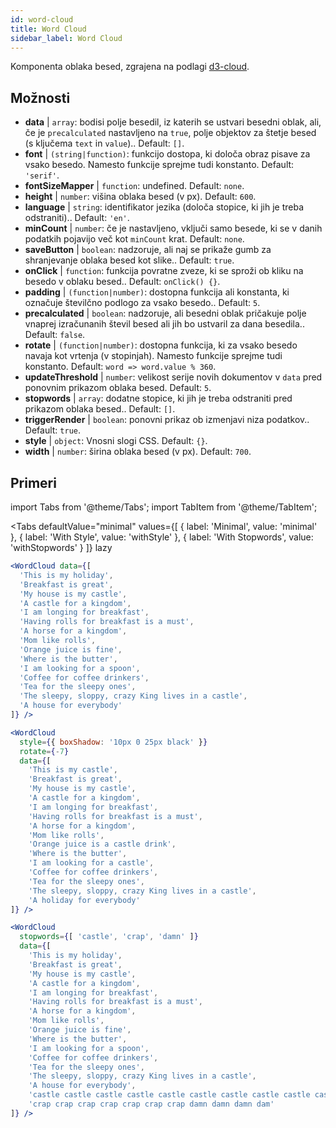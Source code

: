 ```yaml
---
id: word-cloud 
title: Word Cloud
sidebar_label: Word Cloud
---
```


Komponenta oblaka besed, zgrajena na podlagi [d3-cloud](https://github.com/jasondavies/d3-cloud).

## Možnosti

* __data__ | `array`: bodisi polje besedil, iz katerih se ustvari besedni oblak, ali, če je `precalculated` nastavljeno na `true`, polje objektov za štetje besed (s ključema `text` in `value`).. Default: `[]`.
* __font__ | `(string|function)`: funkcijo dostopa, ki določa obraz pisave za vsako besedo. Namesto funkcije sprejme tudi konstanto. Default: `'serif'`.
* __fontSizeMapper__ | `function`: undefined. Default: `none`.
* __height__ | `number`: višina oblaka besed (v px). Default: `600`.
* __language__ | `string`: identifikator jezika (določa stopice, ki jih je treba odstraniti).. Default: `'en'`.
* __minCount__ | `number`: če je nastavljeno, vključi samo besede, ki se v danih podatkih pojavijo več kot `minCount` krat. Default: `none`.
* __saveButton__ | `boolean`: nadzoruje, ali naj se prikaže gumb za shranjevanje oblaka besed kot slike.. Default: `true`.
* __onClick__ | `function`: funkcija povratne zveze, ki se sproži ob kliku na besedo v oblaku besed.. Default: `onClick() {}`.
* __padding__ | `(function|number)`: dostopna funkcija ali konstanta, ki označuje številčno podlogo za vsako besedo.. Default: `5`.
* __precalculated__ | `boolean`: nadzoruje, ali besedni oblak pričakuje polje vnaprej izračunanih števil besed ali jih bo ustvaril za dana besedila.. Default: `false`.
* __rotate__ | `(function|number)`: dostopna funkcija, ki za vsako besedo navaja kot vrtenja (v stopinjah). Namesto funkcije sprejme tudi konstanto. Default: `word => word.value % 360`.
* __updateThreshold__ | `number`: velikost serije novih dokumentov v `data` pred ponovnim prikazom oblaka besed. Default: `5`.
* __stopwords__ | `array`: dodatne stopice, ki jih je treba odstraniti pred prikazom oblaka besed.. Default: `[]`.
* __triggerRender__ | `boolean`: ponovni prikaz ob izmenjavi niza podatkov.. Default: `true`.
* __style__ | `object`: Vnosni slogi CSS. Default: `{}`.
* __width__ | `number`: širina oblaka besed (v px). Default: `700`.


## Primeri

import Tabs from '@theme/Tabs';
import TabItem from '@theme/TabItem';

<Tabs
    defaultValue="minimal"
    values={[
        { label: 'Minimal', value: 'minimal' },
        { label: 'With Style', value: 'withStyle' },
        { label: 'With Stopwords', value: 'withStopwords' }
    ]}
    lazy
>

<TabItem value="minimal">

```jsx live
<WordCloud data={[
  'This is my holiday', 
  'Breakfast is great', 
  'My house is my castle', 
  'A castle for a kingdom', 
  'I am longing for breakfast',
  'Having rolls for breakfast is a must',
  'A horse for a kingdom',
  'Mom like rolls',
  'Orange juice is fine',
  'Where is the butter',
  'I am looking for a spoon',
  'Coffee for coffee drinkers',
  'Tea for the sleepy ones',
  'The sleepy, sloppy, crazy King lives in a castle',
  'A house for everybody'
]} />
```
</TabItem>

<TabItem value="withStyle">

```jsx live
<WordCloud 
  style={{ boxShadow: '10px 0 25px black' }}
  rotate={-7}
  data={[
    'This is my castle', 
    'Breakfast is great', 
    'My house is my castle', 
    'A castle for a kingdom', 
    'I am longing for breakfast',
    'Having rolls for breakfast is a must',
    'A horse for a kingdom',
    'Mom like rolls',
    'Orange juice is a castle drink',
    'Where is the butter',
    'I am looking for a castle',
    'Coffee for coffee drinkers',
    'Tea for the sleepy ones',
    'The sleepy, sloppy, crazy King lives in a castle',
    'A holiday for everybody'
]} />
```
</TabItem>

<TabItem value="withStopwords">

```jsx live
<WordCloud 
  stopwords={[ 'castle', 'crap', 'damn' ]}
  data={[
    'This is my holiday', 
    'Breakfast is great', 
    'My house is my castle', 
    'A castle for a kingdom', 
    'I am longing for breakfast',
    'Having rolls for breakfast is a must',
    'A horse for a kingdom',
    'Mom like rolls',
    'Orange juice is fine',
    'Where is the butter',
    'I am looking for a spoon',
    'Coffee for coffee drinkers',
    'Tea for the sleepy ones',
    'The sleepy, sloppy, crazy King lives in a castle',
    'A house for everybody',
    'castle castle castle castle castle castle castle castle castle castle',
    'crap crap crap crap crap crap crap damn damn damn dam'
]} />
```

</TabItem>

</Tabs>
